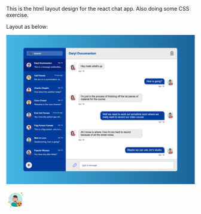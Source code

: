 This is the html layout design for the react chat app.
Also doing some CSS exercise.

Layout as below:

![Image description](layout-demo/design.png)

![Image description](images/profiles/icons8-male-in-love-50.png)
